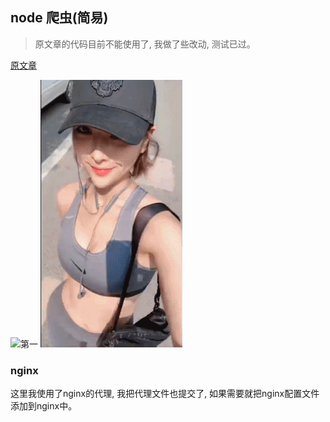 ## node 爬虫(简易)
>  原文章的代码目前不能使用了, 我做了些改动, 测试已过。

<a href="https://zhuanlan.zhihu.com/p/24730075">原文章</a>

![第一](./img/2906707_56fe53d328e5b48786cd015e146bddd9_1572502114.gif)
![第二](img/2906831_6d63b146d01168034ef672028c504df5_1572547847.gif)

### nginx
这里我使用了nginx的代理, 我把代理文件也提交了, 如果需要就把nginx配置文件添加到nginx中。
